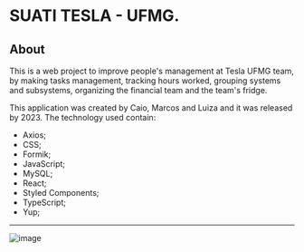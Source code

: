 ﻿# SUATI TESLA - UFMG.

## About

This is a web project to improve people's management at Tesla UFMG team, by making tasks management, tracking hours worked, grouping systems and subsystems, organizing the financial team and the team's fridge.
<br>

This application was created by Caio, Marcos and Luiza and it was released by 2023.
The technology used contain:

- Axios;
- CSS;
- Formik;
- JavaScript;
- MySQL;
- React;
- Styled Components;
- TypeScript;
- Yup;

<hr>

![image](https://user-images.githubusercontent.com/84547699/222626353-f2d6132c-9bb9-473d-9f2c-bb2a6e6ac341.png)
